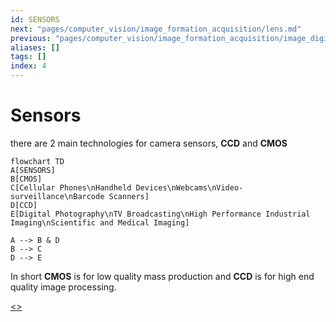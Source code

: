 ```yaml
---
id: SENSORS
next: "pages/computer_vision/image_formation_acquisition/lens.md"
previous: "pages/computer_vision/image_formation_acquisition/image_digitization.md"
aliases: []
tags: []
index: 4
---
```


# Sensors

there are 2 main technologies for camera sensors, **CCD** and **CMOS**

```mermaid
flowchart TD
A[SENSORS]
B[CMOS]
C[Cellular Phones\nHandheld Devices\nWebcams\nVideo-surveillance\nBarcode Scanners]
D[CCD]
E[Digital Photography\nTV Broadcasting\nHigh Performance Industrial Imaging\nScientific and Medical Imaging]

A --> B & D
B --> C
D --> E
```

In short **CMOS** is for low quality mass production and **CCD** is for high end quality image processing.

[<](pages/computer_vision/image_formation_acquisition/image_digitization.md)[>](pages/computer_vision/image_formation_acquisition/lens.md)
